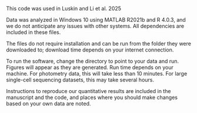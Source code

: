 This code was used in Luskin and Li et al. 2025

Data was analyzed in Windows 10 using MATLAB R2021b and R 4.0.3, and we do not anticipate any issues with other systems. All dependencies are included in these files.

The files do not require installation and can be run from the folder they were downloaded to; download time depends on your internet connection.

To run the software, change the directory to point to your data and run. Figures will appear as they are generated. Run time depends on your machine. For photometry data, this will take less than 10 minutes. For large single-cell sequencing datasets, this may take several hours.

Instructions to reproduce our quantitative results are included in the manuscript and the code, and places where you should make changes based on your own data are noted.
